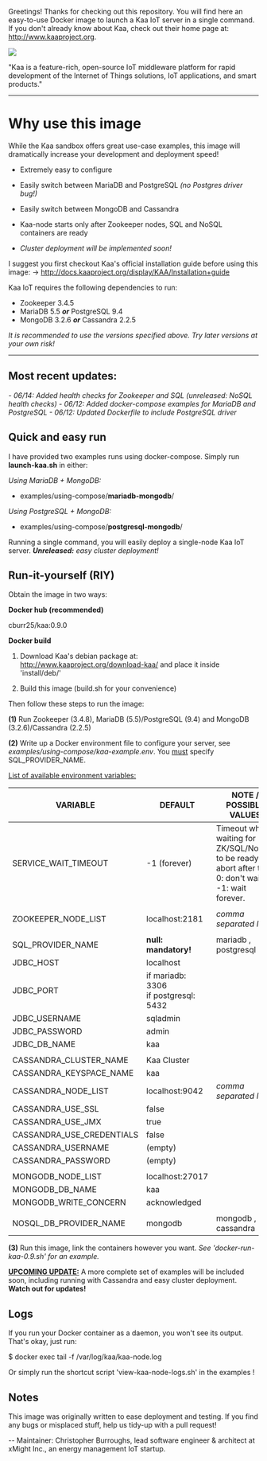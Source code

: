 Greetings! Thanks for checking out this repository. You will find here an easy-to-use Docker image to launch a Kaa IoT server in a single command. If you don't already know about Kaa, check out their home page at: http://www.kaaproject.org.

![](http://www.kaaproject.org/wp-content/themes/jupiter/images/logo-kaa-with-eyebrows-01.svg?cd593a)

"Kaa is a feature-rich, open-source IoT middleware platform for rapid development of the Internet of Things solutions, IoT applications, and smart products."

<hr />

# Why use this image

While the Kaa sandbox offers great use-case examples, this image will dramatically increase your development and deployment speed!

- Extremely easy to configure
- Easily switch between MariaDB and PostgreSQL <i>(no Postgres driver bug!)</i>
- Easily switch between MongoDB and Cassandra
- Kaa-node starts only after Zookeeper nodes, SQL and NoSQL containers are ready

- <i>Cluster deployment will be implemented soon!</i>

I suggest you first checkout Kaa's official installation guide before using this image:
-> http://docs.kaaproject.org/display/KAA/Installation+guide

Kaa IoT requires the following dependencies to run:

- Zookeeper 3.4.5
- MariaDB 5.5 <b><i>or</i></b> PostgreSQL 9.4
- MongoDB 3.2.6 <b><i>or</i></b> Cassandra 2.2.5

<i>It is recommended to use the versions specified above. Try later versions at your own risk!</i>

<hr />

## Most recent updates:
<i>
- 06/14: Added health checks for Zookeeper and SQL <i>(unreleased: NoSQL health checks)</i>
- 06/12: Added docker-compose examples for MariaDB and PostgreSQL
- 06/12: Updated Dockerfile to include PostgreSQL driver
</i>

## Quick and <b>easy</b> run

I have provided two examples runs using docker-compose. Simply run <b>launch-kaa.sh</b> in either:

<i>Using MariaDB + MongoDB:</i>
- examples/using-compose/<b>mariadb-mongodb</b>/

<i>Using PostgreSQL + MongoDB:</i>
- examples/using-compose/<b>postgresql-mongodb</b>/

Running a single command, you will easily deploy a single-node Kaa IoT server. <b><i>Unreleased:</b> easy cluster deployment!</i>

## Run-it-yourself (RIY)

Obtain the image in two ways:

<b>Docker hub (recommended)</b> 

cburr25/kaa:0.9.0

<b>Docker build</b>

1. Download Kaa's debian package at: http://www.kaaproject.org/download-kaa/ and place it inside 'install/deb/'

2. Build this image (build.sh for your convenience)

Then follow these steps to run the image:

<b>(1)</b> Run Zookeeper (3.4.8), MariaDB (5.5)/PostgreSQL (9.4) and MongoDB (3.2.6)/Cassandra (2.2.5)

<b>(2)</b> Write up a Docker environment file to configure your server, see <i>examples/using-compose/kaa-example.env</i>. You <u>must</u> specify SQL_PROVIDER_NAME.

<u>List of available environment variables:</u>

| VARIABLE         		       	|   DEFAULT					| NOTE / POSSIBLE VALUES
| -----------------------------	|--------------------------	| ----------------------------
| SERVICE_WAIT_TIMEOUT			| -1 (forever)				| Timeout while waiting for ZK/SQL/NoSQL to be ready, abort after that.<br>0: don't wait<br>-1: wait forever.
|								|							|
| ZOOKEEPER_NODE_LIST			| localhost:2181			| <i>comma separated list</i>
| 								| 							|
| SQL_PROVIDER_NAME				| <b>null: mandatory!</b>	| mariadb , postgresql
| JDBC_HOST						| localhost					|
| JDBC_PORT						| if mariadb: 3306<br>if postgresql: 5432 | 
| JDBC_USERNAME					| sqladmin					| 
| JDBC_PASSWORD					| admin						|
| JDBC_DB_NAME					| kaa 						| 
								| 							| 
| CASSANDRA_CLUSTER_NAME		| Kaa Cluster 				| 
| CASSANDRA_KEYSPACE_NAME		| kaa 						| 
| CASSANDRA_NODE_LIST			| localhost:9042 			| <i>comma separated list</i>
| CASSANDRA_USE_SSL				| false 					| 
| CASSANDRA_USE_JMX				| true 						| 
| CASSANDRA_USE_CREDENTIALS		| false 					| 
| CASSANDRA_USERNAME 			| (empty) 					| 
| CASSANDRA_PASSWORD 			| (empty) 					| 
| 								| 							| 
| MONGODB_NODE_LIST 			| localhost:27017 			| 
| MONGODB_DB_NAME				| kaa 						| 
| MONGODB_WRITE_CONCERN 		| acknowledged 				| 
| 								| 							| 
| NOSQL_DB_PROVIDER_NAME		| mongodb 					| mongodb , cassandra

<b>(3)</b> Run this image, link the containers however you want. <i>See 'docker-run-kaa-0.9.sh' for an example.</i>

<b><u>UPCOMING UPDATE:</u></b> A more complete set of examples will be included soon, including running with Cassandra and easy cluster deployment. <b>Watch out for updates!</b>

## Logs

If you run your Docker container as a daemon, you won't see its output. That's okay, just run:

$ docker exec <container-name> tail -f /var/log/kaa/kaa-node.log

Or simply run the shortcut script 'view-kaa-node-logs.sh' in the examples !

## Notes

This image was originally written to ease deployment and testing. If you find any bugs or misplaced stuff, help us tidy-up with a pull request!


--
Maintainer: Christopher Burroughs,
lead software engineer & architect at xMight Inc., an energy management IoT startup.
